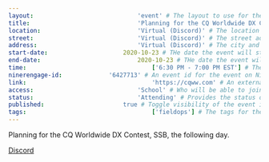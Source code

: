 ```yaml
---
layout:								'event' # The layout to use for the event page. This should never be changed.
title:								'Planning for the CQ Worldwide DX Contest, SSB' # The name of the event.
location:							'Virtual (Discord)' # The location or building of the event.
street:								'Virtual (Discord)' # The street address of the event.
address:							'Virtual (Discord)' # The city and state of the event.
start-date:						2020-10-23 # THe date the event will start. YYYY-MM-DD.
end-date:							2020-10-23 # THe date the event will end. YYYY-MM-DD.
time:									['6:30 PM - 7:00 PM EST'] # The time range of the event. Does not include travel. An array of times for multi-day events.
ninerengage-id:				'6427713' # An event id for the event on NinerEngage. Optional.
link:									'https://cqww.com' # An external link to the event. Optional.
access:								'School' # Who will be able to join us for the event. Values: 'Club', 'School', or 'Public'.
status:								'Attending' # Provides the status of the event. Values: 'Attending', 'Planned', 'Cancelled'.
published:						true # Toggle visibility of the event in feeds.
tags:									['fieldops'] # The tags for the event.
---
```



Planning for the CQ Worldwide DX Contest, SSB, the following day.

[Discord](https://ninerengage.uncc.edu/news/174684)
